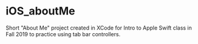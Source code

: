 # iOS_aboutMe
Short "About Me" project created in XCode for Intro to Apple Swift class in Fall 2019 to practice using tab bar controllers.
